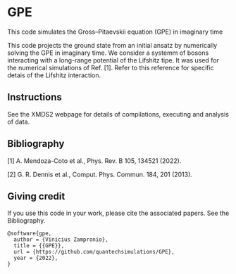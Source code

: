 # GPE
This code simulates the Gross–Pitaevskii equation (GPE) in imaginary time

This code projects the ground state from an initial ansatz by numerically solving the GPE in imaginary time. We consider a systemm  of bosons interacting with a long-range potential of the Lifshitz tipe. It was used for the numerical simulations of Ref. [1]. Refer to this reference for specific detais of the Lifshitz interaction.

## Instructions

See the XMDS2 webpage for details of compilations, executing and analysis of data.

## Bibliography

[1] A. Mendoza-Coto et al., Phys. Rev. B 105, 134521 (2022).

[2] G. R. Dennis et al., Comput. Phys. Commun. 184, 201 (2013).

## Giving credit

If you use this code in your work, please cite the associated papers. See the Bibliography.

```
@software{gpe,
  author = {Vinicius Zampronio},
  title = {{GPE}},
  url = {https://github.com/quantechsimulations/GPE},
  year = {2022},
}
```
